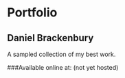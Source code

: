 # Portfolio
## Daniel Brackenbury

A sampled collection of my best work.

###Available online at:
(not yet hosted)
